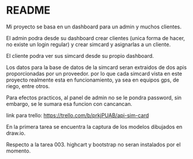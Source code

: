 # README
 

 Mi proyecto se basa en un dashboard para un admin y muchos clientes.

 El admin podra desde su dashboard crear clientes (unica forma de hacer, no existe un login regular) y crear simcard y asignarlas a un cliente.

 El cliente podra ver sus simcard desde su propio dashboard.

 Los datos para la base de datos de la simcard seran extraidos de dos apis proporcionadas por un proveedor. por lo que cada simcard vista en este proyecto realmente esta en funcionamiento, ya sea en equipos gps, de riego, entre otros.

 Para efectos practicos, al panel de admin no se le pondra password, sin embargo, se le sumara esa funcion con cancancan.

 link para trello: https://trello.com/b/prkjPUAB/api-sim-card

 En la primera tarea se encuentra la captura de los modelos dibujados en draw.io. 

 Respecto a la tarea 003. highcart y bootstrap no seran instalados por el momento.